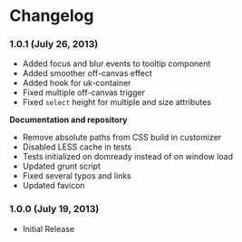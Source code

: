 # Changelog

### 1.0.1 (July 26, 2013)

  - Added focus and blur events to tooltip component
  - Added smoother off-canvas effect
  - Added hook for uk-container
  - Fixed multiple off-canvas trigger
  - Fixed `select` height for multiple and size attributes

**Documentation and repository**

  - Remove absolute paths from CSS build in customizer
  - Disabled LESS cache in tests
  - Tests initialized on domready instead of on window load
  - Updated grunt script
  - Fixed several typos and links
  - Updated favicon

### 1.0.0 (July 19, 2013)

  * Initial Release
